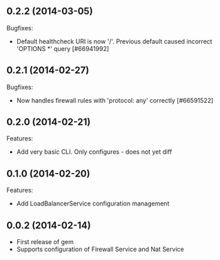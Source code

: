 ## 0.2.2 (2014-03-05)

Bugfixes:

  - Default healthcheck URI is now '/'. Previous default caused incorrect 'OPTIONS *' query [#66941992]

## 0.2.1 (2014-02-27)

Bugfixes:

  - Now handles firewall rules with 'protocol: any' correctly [#66591522]

## 0.2.0 (2014-02-21)

Features:

  - Add very basic CLI. Only configures - does not yet diff

## 0.1.0 (2014-02-20)

Features:

  - Add LoadBalancerService configuration management

## 0.0.2 (2014-02-14)

  - First release of gem
  - Supports configuration of Firewall Service and Nat Service

